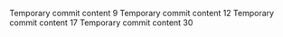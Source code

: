 Temporary commit content 9
Temporary commit content 12
Temporary commit content 17
Temporary commit content 30
